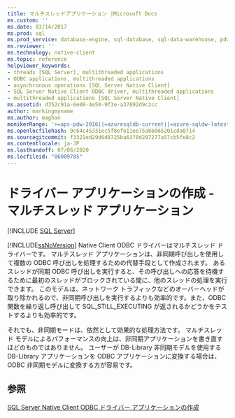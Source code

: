 ```yaml
---
title: マルチスレッドアプリケーション |Microsoft Docs
ms.custom: ''
ms.date: 03/14/2017
ms.prod: sql
ms.prod_service: database-engine, sql-database, sql-data-warehouse, pdw
ms.reviewer: ''
ms.technology: native-client
ms.topic: reference
helpviewer_keywords:
- threads [SQL Server], multithreaded applications
- ODBC applications, multithreaded applications
- asynchronous operations [SQL Server Native Client]
- SQL Server Native Client ODBC driver, multithreaded applications
- multithreaded applications [SQL Server Native Client]
ms.assetid: d352c91a-6e08-4e50-9f3e-a37892d9c2cc
author: markingmyname
ms.author: maghan
monikerRange: '>=aps-pdw-2016||=azuresqldb-current||=azure-sqldw-latest||>=sql-server-2016||=sqlallproducts-allversions||>=sql-server-linux-2017||=azuresqldb-mi-current'
ms.openlocfilehash: 9c64c45331ec5f8efe11ee75abb065201cda0714
ms.sourcegitcommit: f3321ed29d6d8725ba6378d207277a57cb5fe8c2
ms.contentlocale: ja-JP
ms.lasthandoff: 07/06/2020
ms.locfileid: "86009785"
---
```

# <a name="creating-a-driver-application---multithreaded-applications"></a>ドライバー アプリケーションの作成 - マルチスレッド アプリケーション
[!INCLUDE [SQL Server](../../../includes/applies-to-version/sql-asdb-asdbmi-asa-pdw.md)]

  [!INCLUDE[ssNoVersion](../../../includes/ssnoversion-md.md)] Native Client ODBC ドライバーはマルチスレッド ドライバーです。 マルチスレッド アプリケーションは、非同期呼び出しを使用して複数の ODBC 呼び出しを処理するための代替手段として作成されます。 あるスレッドが同期 ODBC 呼び出しを実行すると、その呼び出しへの応答を待機するために最初のスレッドがブロックされている間に、他のスレッドの処理を実行できます。 このモデルは、ネットワーク トラフィックなどのオーバーヘッドが取り除かれるので、非同期呼び出しを実行するよりも効率的です。また、ODBC 関数を繰り返し呼び出して SQL_STILL_EXECUTING が返されるかどうかをテストするよりも効率的です。  
  
 それでも、非同期モードは、依然として効果的な処理方法です。 マルチスレッド モデルによるパフォーマンスの向上は、非同期アプリケーションを書き直すほどのものではありません。 ユーザーが DB-Library 非同期モデルを使用する DB-Library アプリケーションを ODBC アプリケーションに変換する場合は、ODBC 非同期モデルに変換する方が容易です。  
  
## <a name="see-also"></a>参照  
 [SQL Server Native Client ODBC ドライバー アプリケーションの作成](../../../relational-databases/native-client/odbc/creating-a-driver-application.md)  
  
  

